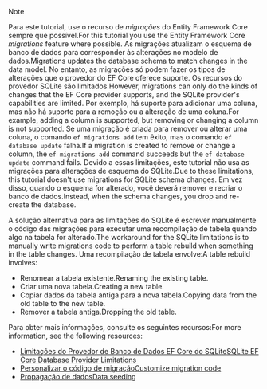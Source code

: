 
> [!NOTE]
> <span data-ttu-id="88f08-101">Para este tutorial, use o recurso de *migrações* do Entity Framework Core sempre que possível.</span><span class="sxs-lookup"><span data-stu-id="88f08-101">For this tutorial you use the Entity Framework Core *migrations* feature where possible.</span></span> <span data-ttu-id="88f08-102">As migrações atualizam o esquema de banco de dados para corresponder às alterações no modelo de dados.</span><span class="sxs-lookup"><span data-stu-id="88f08-102">Migrations updates the database schema to match changes in the data model.</span></span> <span data-ttu-id="88f08-103">No entanto, as migrações só podem fazer os tipos de alterações que o provedor do EF Core oferece suporte. Os recursos do provedor SQLite são limitados.</span><span class="sxs-lookup"><span data-stu-id="88f08-103">However, migrations can only do the kinds of changes that the EF Core provider supports, and the SQLite provider's capabilities are limited.</span></span> <span data-ttu-id="88f08-104">Por exemplo, há suporte para adicionar uma coluna, mas não há suporte para a remoção ou a alteração de uma coluna.</span><span class="sxs-lookup"><span data-stu-id="88f08-104">For example, adding a column is supported, but removing or changing a column is not supported.</span></span> <span data-ttu-id="88f08-105">Se uma migração é criada para remover ou alterar uma coluna, o comando `ef migrations add` tem êxito, mas o comando `ef database update` falha.</span><span class="sxs-lookup"><span data-stu-id="88f08-105">If a migration is created to remove or change a column, the `ef migrations add` command succeeds but the `ef database update` command fails.</span></span> <span data-ttu-id="88f08-106">Devido a essas limitações, este tutorial não usa as migrações para alterações de esquema do SQLite.</span><span class="sxs-lookup"><span data-stu-id="88f08-106">Due to these limitations, this tutorial doesn't use migrations for SQLite schema changes.</span></span> <span data-ttu-id="88f08-107">Em vez disso, quando o esquema for alterado, você deverá remover e recriar o banco de dados.</span><span class="sxs-lookup"><span data-stu-id="88f08-107">Instead, when the schema changes, you drop and re-create the database.</span></span>
>
><span data-ttu-id="88f08-108">A solução alternativa para as limitações do SQLite é escrever manualmente o código das migrações para executar uma recompilação de tabela quando algo na tabela for alterado.</span><span class="sxs-lookup"><span data-stu-id="88f08-108">The workaround for the SQLite limitations is to manually write migrations code to perform a table rebuild when something in the table changes.</span></span> <span data-ttu-id="88f08-109">Uma recompilação de tabela envolve:</span><span class="sxs-lookup"><span data-stu-id="88f08-109">A table rebuild involves:</span></span>
>
>* <span data-ttu-id="88f08-110">Renomear a tabela existente.</span><span class="sxs-lookup"><span data-stu-id="88f08-110">Renaming the existing table.</span></span>
>* <span data-ttu-id="88f08-111">Criar uma nova tabela.</span><span class="sxs-lookup"><span data-stu-id="88f08-111">Creating a new table.</span></span>
>* <span data-ttu-id="88f08-112">Copiar dados da tabela antiga para a nova tabela.</span><span class="sxs-lookup"><span data-stu-id="88f08-112">Copying data from the old table to the new table.</span></span>
>* <span data-ttu-id="88f08-113">Remover a tabela antiga.</span><span class="sxs-lookup"><span data-stu-id="88f08-113">Dropping the old table.</span></span>
>
><span data-ttu-id="88f08-114">Para obter mais informações, consulte os seguintes recursos:</span><span class="sxs-lookup"><span data-stu-id="88f08-114">For more information, see the following resources:</span></span>
>
> * [<span data-ttu-id="88f08-115">Limitações do Provedor de Banco de Dados EF Core do SQLite</span><span class="sxs-lookup"><span data-stu-id="88f08-115">SQLite EF Core Database Provider Limitations</span></span>](/ef/core/providers/sqlite/limitations)
> * [<span data-ttu-id="88f08-116">Personalizar o código de migração</span><span class="sxs-lookup"><span data-stu-id="88f08-116">Customize migration code</span></span>](/ef/core/managing-schemas/migrations/#customize-migration-code)
> * [<span data-ttu-id="88f08-117">Propagação de dados</span><span class="sxs-lookup"><span data-stu-id="88f08-117">Data seeding</span></span>](/ef/core/modeling/data-seeding)